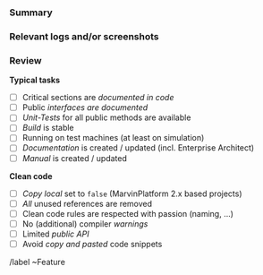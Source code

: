 ### Summary

<!-- 
Summarize the feature. Map the MR with Tickets from JIRA (by using the ticket id)
-->

### Relevant logs and/or screenshots

<!-- 
Paste any relevant logs - please use code blocks (```) to format console output,
logs, and code as it's very hard to read otherwise.)

Paste images of the new features.
-->

### Review

<!-- 
The bullet points will be edited by the reviewer 
-->

**Typical tasks**

- [ ] Critical sections are *documented in code*
- [ ] Public *interfaces are documented*
- [ ] *Unit-Tests* for all public methods are available
- [ ] *Build* is stable
- [ ] Running on test machines (at least on simulation)
- [ ] *Documentation* is created / updated (incl. Enterprise Architect)
- [ ] *Manual*  is created / updated

**Clean code**

- [ ] *Copy local* set to `false` (MarvinPlatform 2.x based projects)
- [ ] *All* unused references are removed
- [ ] Clean code rules are respected with passion (naming, ...)
- [ ] No (additional) compiler *warnings*
- [ ] Limited *public API*
- [ ] Avoid *copy and pasted* code snippets

/label ~Feature

